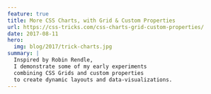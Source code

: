 ```yaml
---
feature: true
title: More CSS Charts, with Grid & Custom Properties
url: https://css-tricks.com/css-charts-grid-custom-properties/
date: 2017-08-11
hero:
  img: blog/2017/trick-charts.jpg
summary: |
  Inspired by Robin Rendle,
  I demonstrate some of my early experiments
  combining CSS Grids and custom properties
  to create dynamic layouts and data-visualizations.
---
```

